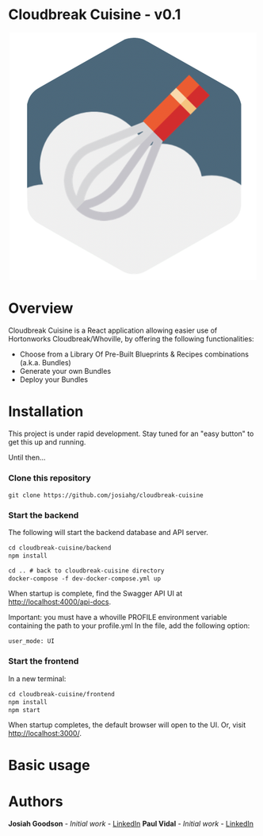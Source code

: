 # Cloudbreak Cuisine - v0.1
<div align="center">
<img src="https://github.com/paulvid/cloudbreak-cuisine-frontend/raw/master/src/assets/img/brand/small_logo.png" width="500" height="500" align="middle">
</div>

# Overview

Cloudbreak Cuisine is a React application allowing easier use of Hortonworks Cloudbreak/Whoville, by offering the following functionalities:
* Choose from a Library Of Pre-Built Blueprints & Recipes combinations (a.k.a. Bundles)
* Generate your own Bundles
* Deploy your Bundles

# Installation

This project is under rapid development. Stay tuned for an "easy button" to get this up and running.

Until then...

### Clone this repository

```
git clone https://github.com/josiahg/cloudbreak-cuisine
```

### Start the backend

The following will start the backend database and API server.

```
cd cloudbreak-cuisine/backend
npm install
```

```
cd .. # back to cloudbreak-cuisine directory
docker-compose -f dev-docker-compose.yml up
```

When startup is complete, find the Swagger API UI at [http://localhost:4000/api-docs](http://localhost:4000/api-docs).


Important: you must have a whoville PROFILE environment variable containing the path to your profile.yml
In the file, add the following option:
```
user_mode: UI
```

### Start the frontend

In a new terminal:

```
cd cloudbreak-cuisine/frontend
npm install
npm start
```

When startup completes, the default browser will open to the UI. Or, visit [http://localhost:3000/](http://localhost:3000/).



# Basic usage


# Authors

**Josiah Goodson** - *Initial work* - [LinkedIn](https://www.linkedin.com/in/josiahgoodson/)
**Paul Vidal** - *Initial work* - [LinkedIn](https://www.linkedin.com/in/paulvid/)
